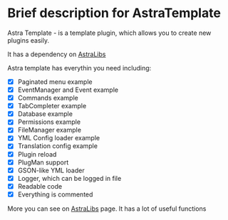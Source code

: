 # Brief description for AstraTemplate

Astra Template - is a template plugin, which allows you to create new plugins easily.

It has a dependency on [AstraLibs](https://github.com/Asrta-Interactive/AstraTemplate/wiki/AstraLibs)

Astra template has everythin you need including:
- [x] Paginated menu example
- [x] EventManager and Event example
- [x] Commands example
- [x] TabCompleter example
- [x] Database example
- [x] Permissions example
- [x] FileManager example
- [x] YML Config loader example
- [x] Translation config example
- [x] Plugin reload
- [x] PlugMan support
- [x] GSON-like YML loader
- [x] Logger, which can be logged in file
- [x] Readable code
- [x] Everything is commented

More you can see on [AstraLibs](https://github.com/Asrta-Interactive/AstraTemplate/wiki/AstraLibs) page. It has a lot of useful functions
